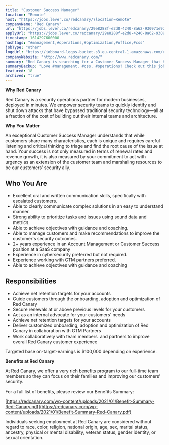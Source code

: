 ```yaml
---
title: "Customer Success Manager"
location: "Remote"
host: "https://jobs.lever.co/redcanary/?location=Remote"
companyName: "Red Canary"
url: "https://jobs.lever.co/redcanary/29e8288f-e2d8-4240-8a62-930971e924f7"
applyUrl: "https://jobs.lever.co/redcanary/29e8288f-e2d8-4240-8a62-930971e924f7/apply"
timestamp: 1614297600000
hashtags: "#management,#operations,#optimization,#office,#css"
jobType: "other"
logoUrl: "https://jobboard-logos-bucket.s3.eu-central-1.amazonaws.com/red-canary"
companyWebsite: "http://www.redcanary.com/"
summary: "Red Canary is searching for a Customer Success Manager that has 2+ years experience in an Account Management or Customer Success position at a SaaS company."
summaryBackup: "Love #management, #css, #operations? Check out this job post!"
featured: 18
archived: "true"
---
```


**Why Red Canary**

Red Canary is a security operations partner for modern businesses, deployed in minutes. We empower security teams to quickly identify and shut down attacks that have bypassed traditional security technology—all at a fraction of the cost of building out their internal teams and architecture.

**Why You Matter**

An exceptional Customer Success Manager understands that while customers share many characteristics, each is unique and requires careful listening and critical thinking to triage and find the root cause of the issue at hand. Your success is not only measured in terms of renewal rates and revenue growth, it is also measured by your commitment to act with urgency as an extension of the customer team and marshaling resources to be our customers’ security ally.

## Who You Are

*   Excellent oral and written communication skills, specifically with escalated customers.  
*   Able to clearly communicate complex solutions in an easy to understand manner. 
*   Strong ability to prioritize tasks and issues using sound data and metrics.
*   Able to achieve objectives with guidance and coaching. 
*   Able to manage customers and make recommendations to improve the customer's security outcomes.
*   2+ years experience in an Account Management or Customer Success position at a SaaS company
*   Experience in cybersecurity preferred but not required.
*   Experience working with GTM partners preferred. 
*   Able to achieve objectives with guidance and coaching

## Responsibilities

*   Achieve net retention targets for your accounts
*   Guide customers through the onboarding, adoption and optimization of Red Canary
*   Secure renewals at or above previous levels for your customers
*   Act as an internal advocate for your customers' needs
*   Achieve net retention targets for your accounts
*   Deliver customized onboarding, adoption and optimization of Red Canary in collaboration with GTM Partners
*   Work collaboratively with team members  and partners to improve overall Red Canary customer experience

Targeted base on-target-earnings is $100,000 depending on experience.

**Benefits at Red Canary**

At Red Canary, we offer a very rich benefits program to our full-time team members so they can focus on their families and improving our customers’ security. 

For a full list of benefits, please review our Benefits Summary:

[https://redcanary.com/wp-content/uploads/2021/01/Benefit-Summary-Red-Canary.pdf](https://redcanary.com/wp-content/uploads/2021/01/Benefit-Summary-Red-Canary.pdf)

Individuals seeking employment at Red Canary are considered without regard to race, color, religion, national origin, age, sex, marital status, ancestry, physical or mental disability, veteran status, gender identity, or sexual orientation.
